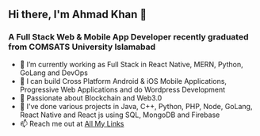 ## Hi there, I'm Ahmad Khan 👋
### A Full Stack Web & Mobile App Developer recently graduated from COMSATS University Islamabad

- 🔭 I’m currently working as Full Stack in React Native, MERN, Python, GoLang and DevOps
- 💪 I can build Cross Platform Android & iOS Mobile Applications, Progressive Web Applications and do Wordpress Development 
- 🌱 Passionate about Blockchain and Web3.0 
- 👯 I've done various projects in Java, C++, Python, PHP, Node, GoLang, React Native and React js using SQL, MongoDB and Firebase
- 📫 Reach me out at [All My Links](https://linktr.ee/itzMAK)

